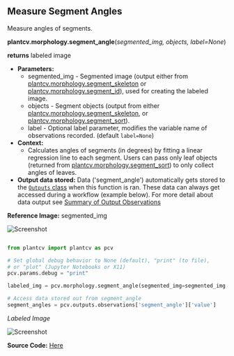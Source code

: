 ## Measure Segment Angles

Measure angles of segments. 

**plantcv.morphology.segment_angle**(*segmented_img, objects, label=None*)

**returns** labeled image   

- **Parameters:**
    - segmented_img - Segmented image (output either from [plantcv.morphology.segment_skeleton](segment_skeleton.md)
    or [plantcv.morphology.segment_id](segment_id.md)), used for creating the labeled image. 
    - objects - Segment objects (output from either [plantcv.morphology.segment_skeleton](segment_skeleton.md), or
    [plantcv.morphology.segment_sort](segment_sort.md)).
    - label         - Optional label parameter, modifies the variable name of observations recorded. (default `label=None`)
- **Context:**
    - Calculates angles of segments (in degrees) by fitting a linear regression line to each segment. Users can pass only 
    leaf objects (returned from [plantcv.morphology.segment_sort](segment_sort.md)) to only collect angles of leaves. 
- **Output data stored:** Data ('segment_angle') automatically gets stored to the [`Outputs` class](outputs.md) when this function is ran. 
    These data can always get accessed during a workflow (example below). For more detail about data output see [Summary of Output Observations](output_measurements.md#summary-of-output-observations)

**Reference Image:** segmented_img 

![Screenshot](img/documentation_images/segment_angle/segmented_img_mask.jpg)


```python

from plantcv import plantcv as pcv

# Set global debug behavior to None (default), "print" (to file), 
# or "plot" (Jupyter Notebooks or X11)
pcv.params.debug = "print"

labeled_img = pcv.morphology.segment_angle(segmented_img=segmented_img, objects=obj, label=None)

# Access data stored out from segment_angle
segment_angles = pcv.outputs.observations['segment_angle']['value']

```

*Labeled Image*

![Screenshot](img/documentation_images/segment_angle/labeled_angles.jpg)

**Source Code:** [Here](https://github.com/danforthcenter/plantcv/blob/master/plantcv/plantcv/morphology/segment_angle.py)
